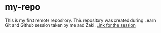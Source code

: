 # my-repo

This is my first remote repository.
This repository was created during Learn Git and Github session taken by me and Zaki.
[Link for the session](https://youtu.be/QMXnmKnQL1g)
